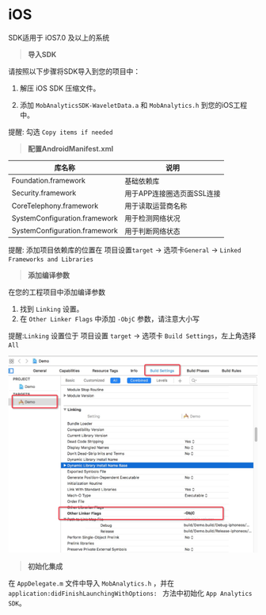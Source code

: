 # iOS

SDK适用于 iOS7.0 及以上的系统    

> **导入SDK**

请按照以下步骤将SDK导入到您的项目中：

 1. 解压 iOS SDK 压缩文件。

 2. 添加 ```MobAnalyticsSDK-WaveletData.a``` 和 ```MobAnalytics.h``` 到您的iOS工程中。

 提醒: 勾选 ```Copy items if needed```


> **配置AndroidManifest.xml**

| **库名称** | **说明** |
| -- | -- |
| Foundation.framework	 | 基础依赖库|
| Security.framework	 | 用于APP连接圈选页面SSL连接|
| CoreTelephony.framework| 用于读取运营商名称|
| SystemConfiguration.framework| 用于检测网络状况|
| SystemConfiguration.framework| 用于判断网络状态|

提醒: 添加项目依赖库的位置在 项目设置```target``` -> 选项卡```General``` -> ```Linked Frameworks and Libraries```

> **添加编译参数**

在您的工程项目中添加编译参数

 1. 找到 ```Linking``` 设置。
 2. 在 ```Other Linker Flags``` 中添加 ```-ObjC``` 参数，请注意大小写
 
 提醒:```Linking``` 设置位于 项目设置 ```target``` -> 选项卡 ```Build Settings```，左上角选择 ```All```
 
 ![](assets/otherLinkerFlags.png)
 
 > **初始化集成**

在 ```AppDelegate.m``` 文件中导入 ```MobAnalytics.h``` ，并在 ```application:didFinishLaunchingWithOptions: ``` 方法中初始化 ```App Analytics SDK```。